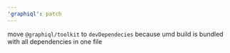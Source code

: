 ```yaml
---
'graphiql': patch
---
```


move `@graphiql/toolkit` to `devDependecies` because umd build is bundled with all dependencies in one file
